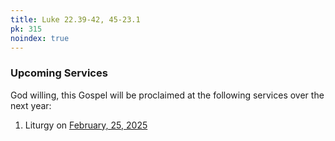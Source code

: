 ```yaml
---
title: Luke 22.39-42, 45-23.1
pk: 315
noindex: true
---
```


### Upcoming Services

God willing, this Gospel will be proclaimed at the following services over the next year:


1. Liturgy on [February, 25, 2025](https://orthocal.info/readings/gregorian/2025/02/25/)
